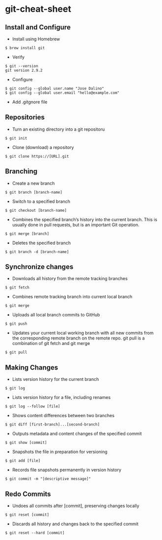 # git-cheat-sheet

## Install and Configure
- Install using Homebrew
```
$ brew install git
```

- Verify
```
$ git --version
git version 2.9.2
```

- Configure
```
$ git config --global user.name "Jose Dalino"
$ git config --global user.email "hello@example.com"
```

- Add .gitgnore file

## Repositories
- Turn an existing directory into a git repositoru
```
$ git init
```

- Clone (download) a repository
```
$ git clone https://[URL].git
```

## Branching
- Create a new branch
```
$ git branch [branch-name]
```

- Switch to a specified branch
```
$ git checkout [branch-name]
```

-  Combines the specified branch’s history into the
current branch. This is usually done in pull requests,
but is an important Git operation.
```
$ git merge [branch]
```

- Deletes the specified branch
```
$ git branch -d [branch-name]
```

## Synchronize changes
- Downloads all history from the remote tracking branches
```
$ git fetch
```

- Combines remote tracking branch into current local branch
```
$ git merge
```

- Uploads all local branch commits to GitHub
```
$ git push
```

- Updates your current local working branch with all new commits from the corresponding remote branch on the remote repo. git pull is a combination of git fetch and git merge
```
$ git pull
```

## Making Changes
- Lists version history for the current branch
```
$ git log
```

- Lists version history for a file, including renames
```
$ git log --follow [file]
```

- Shows content differences between two branches
```
$ git diff [first-branch]...[second-branch]
```

- Outputs metadata and content changes of the specified commit
```
$ git show [commit]
```

- Snapshots the file in preparation for versioning
```
$ git add [file]
```

- Records file snapshots permanently in version history
```
$ git commit -m "[descriptive message]"
```

## Redo Commits
- Undoes all commits after [commit], preserving changes locally
```
$ git reset [commit]
```

- Discards all history and changes back to the specified commit
```
$ git reset --hard [commit]
```
